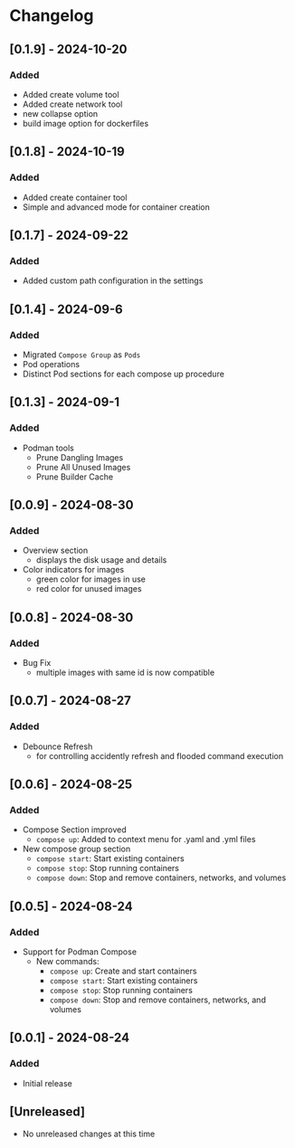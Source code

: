 # Changelog

## [0.1.9] - 2024-10-20
### Added
- Added create volume tool
- Added create network tool
- new collapse option
- build image option for dockerfiles

## [0.1.8] - 2024-10-19
### Added
- Added create container tool
- Simple and advanced mode for container creation


## [0.1.7] - 2024-09-22
### Added
- Added custom path configuration in the settings

## [0.1.4] - 2024-09-6
### Added
- Migrated `Compose Group` as `Pods`
- Pod operations
- Distinct Pod sections for each compose up procedure

## [0.1.3] - 2024-09-1
### Added
- Podman tools
  - Prune Dangling Images
  - Prune All Unused Images
  - Prune Builder Cache


## [0.0.9] - 2024-08-30
### Added
- Overview section
  - displays the disk usage and details
- Color indicators for images
  - green color for images in use
  - red color for unused images

## [0.0.8] - 2024-08-30
### Added
- Bug Fix
  - multiple images with same id is now compatible

## [0.0.7] - 2024-08-27
### Added
- Debounce Refresh
  - for controlling accidently refresh and flooded command execution

## [0.0.6] - 2024-08-25
### Added
- Compose Section improved
  - `compose up`: Added to context menu for .yaml and .yml files
- New compose group section
   - `compose start`: Start existing containers
   - `compose stop`: Stop running containers
   - `compose down`: Stop and remove containers, networks, and volumes

## [0.0.5] - 2024-08-24
### Added
- Support for Podman Compose
  - New commands:
    - `compose up`: Create and start containers
    - `compose start`: Start existing containers
    - `compose stop`: Stop running containers
    - `compose down`: Stop and remove containers, networks, and volumes

## [0.0.1] - 2024-08-24
### Added
- Initial release

## [Unreleased]
- No unreleased changes at this time